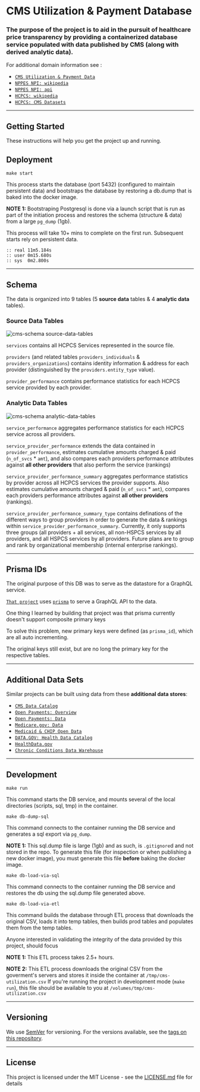 
# CMS Utilization & Payment Database
### The purpose of the project is to aid in the pursuit of healthcare price transparency by providing a containerized database service populated with data published by CMS (along with derived analytic data).

For additional domain information see :
- [`CMS Utilization & Payment Data`](https://data.cms.gov/Medicare-Physician-Supplier/Medicare-Provider-Utilization-and-Payment-Data-Phy/utc4-f9xp/data)
- [`NPPES NPI: wikipedia`](https://en.wikipedia.org/wiki/National_Provider_Identifier)
- [`NPPES NPI: api`](https://npiregistry.cms.hhs.gov/)
- [`HCPCS: wikipedia`](https://en.wikipedia.org/wiki/Healthcare_Common_Procedure_Coding_System)
- [`HCPCS: CMS Datasets`](https://www.cms.gov/Medicare/Coding/HCPCSReleaseCodeSets/Alpha-Numeric-HCPCS.html)

---










## Getting Started

These instructions will help you get the project up and running.

## Deployment

```
make start
```

This process starts the database (port 5432) (configured to maintain persistent data) and bootstraps the database by restoring a db.dump that is baked into the docker image.

**NOTE 1:** Bootstraping Postgresql is done via a launch script that is run as part of the initiation process and restores the schema (structure & data) from a large `pg_dump` (1gb).

This process will take 10+ mins to complete on the first run. Subsequent starts rely on persistent data.

	:: real	11m5.184s
	:: user	0m15.680s
	:: sys	0m2.800s


---

## Schema

The data is organized into 9 tables (5 **source data** tables & 4 **analytic data** tables).

### Source Data Tables

![cms-schema source-data-tables](assets/img/readme/cms_schema_source_data.png "CMS Schema | Tables based on .CSV Source Data")

`services` contains all HCPCS Services represented in the source file.

`providers` (and related tables `providers_individuals` & `providers_organizations`) contains identity information & address for each provider (distinguished by the `providers.entity_type` value).

`provider_performance` contains performance statistics for each HCPCS service provided by each provider.

### Analytic Data Tables

![cms-schema analytic-data-tables](assets/img/readme/cms_schema_analytic_data.png "CMS Schema | Tables based on .CSV Source Data")

`service_performance` aggregates performance statistics for each HCPCS service across all providers.

`service_provider_performance` extends the data contained in `provider_performance`, estimates cumulative amounts charged & paid (`n_of_svcs` * `amt`), and also compares each providers performance attributes against **all other providers** that also perform the service (rankings)

`service_provider_performance_summary` aggregates performance statistics by provider across all HCPCS services the provider supports. Also estimates cumulative amounts charged & paid (`n_of_svcs` * `amt`), compares each providers performance attributes against **all other providers** (rankings).

`service_provider_performance_summary_type` contains definations of the different ways to group providers in order to generate the data & rankings within `service_provider_performance_summary`.
Currently, it only supports three groups (all providers + all services, all non-HSPCS services by all providers, and 
all HSPCS services by all providers.
Future plans are to group and rank by organizational membership (internal enterprise rankings).

---

## Prisma IDs

The original purpose of this DB was to serve as the datastore for a GraphQL service.

[`That project`](https://github.com/sudowing/cms-utilization-graphql) uses [`prisma`](https://github.com/prisma/prisma) to serve a GraphQL API to the data.

One thing I learned by building that project was that prisma currently doesn't support composite primary keys

To solve this problem, new primary keys were defined (as `prisma_id`), which are all auto incrementing.

The original keys still exist, but are no long the primary key for the respective tables.

---

## Additional Data Sets

Similar projects can be built using data from these **additional data stores**:
- [`CMS Data Catalog`](https://data.cms.gov/)
- [`Open Payments: Overview`](https://www.cms.gov/openpayments/)
- [`Open Payments: Data`](https://openpaymentsdata.cms.gov/)
- [`Medicare.gov: Data`](https://data.medicare.gov/)
- [`Medicaid & CHIP Open Data`](https://data.medicaid.gov/)
- [`DATA.GOV: Health Data Catalog`](https://catalog.data.gov/dataset?_organization_limit=0&organization=hhs-gov#topic=health_navigation)
- [`HealthData.gov`](https://healthdata.gov/)
- [`Chronic Conditions Data Warehouse`](https://www.ccwdata.org/web/guest/home)

---




## Development

```
make run
```

This command starts the DB service, and mounts several of the local directories (scripts, sql, tmp) in the container.



```
make db-dump-sql
```

This command connects to the container running the DB service and generates a sql export via `pg_dump`.


**NOTE 1:** This sql.dump file is large (1gb) and as such, is `.gitignore`d and not stored in the repo. To generate this file (for inspection or when publishing a new docker image), you must generate this file **before** baking the docker image.


```
make db-load-via-sql
```

This command connects to the container running the DB service and restores the db using the sql.dump file generated above.

```
make db-load-via-etl
```

This command builds the database through ETL process that downloads the original CSV, loads it into temp tables, then builds prod tables and populates them from the temp tables. 

Anyone interested in validating the integrity of the data provided by this project, should focus 

**NOTE 1:** This ETL process takes 2.5+ hours.

**NOTE 2:** This ETL process downloads the original CSV from the goverment's servers and stores it inside the container at `/tmp/cms-utilization.csv`
If you're running the project in development mode (`make run`), this file should be available to you at `/volumes/tmp/cms-utilization.csv` 


---

## Versioning

We use [SemVer](http://semver.org/) for versioning. For the versions available, see the [tags on this repository](https://github.com/sudowing/cms-utilization-db/tags). 

---

## License

This project is licensed under the MIT License - see the [LICENSE.md](LICENSE.md) file for details